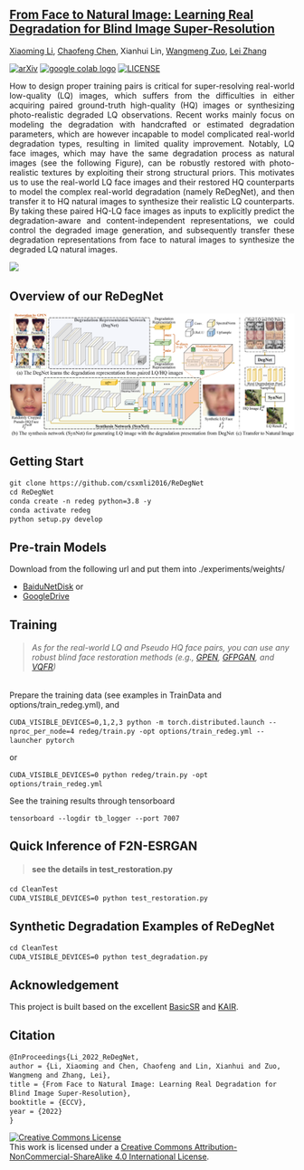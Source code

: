 ## [From Face to Natural Image: Learning Real Degradation for Blind Image Super-Resolution](https://arxiv.org/pdf/2210.00752.pdf)

[Xiaoming Li](https://csxmli2016.github.io/), [Chaofeng Chen](https://chaofengc.github.io), Xianhui Lin, [Wangmeng Zuo](https://scholar.google.com/citations?hl=en&user=rUOpCEYAAAAJ&view_op=list_works), [Lei Zhang](https://scholar.google.com/citations?user=tAK5l1IAAAAJ)

[![arXiv](https://img.shields.io/badge/arXiv-Paper-<COLOR>.svg)](https://arxiv.org/pdf/2210.00752.pdf)
<a href="https://colab.research.google.com/drive/1V2M-3YLOF7bHMyZ1nfdwU61XGDepL1I9?usp=sharing"><img src="https://colab.research.google.com/assets/colab-badge.svg" alt="google colab logo"></a> 
[![LICENSE](https://img.shields.io/badge/LICENSE-CC%20BY--NC--SA%204.0-green)](https://creativecommons.org/licenses/by-nc-sa/4.0/)

<p align="justify">How to design proper training pairs is critical for super-resolving real-world low-quality (LQ) images, which suffers from the difficulties in either acquiring paired ground-truth high-quality (HQ) images or synthesizing photo-realistic degraded LQ observations. Recent works mainly focus on modeling the degradation with handcrafted or estimated degradation parameters, which are however incapable to model complicated real-world degradation types, resulting in limited quality improvement. Notably, LQ face images, which may have the same degradation process as natural images (see the following Figure), can be robustly restored with photo-realistic textures by exploiting their strong structural priors. This motivates us to use the real-world LQ face images and their restored HQ counterparts to model the complex real-world degradation (namely ReDegNet), and then transfer it to HQ natural images to synthesize their realistic LQ counterparts. By taking these paired HQ-LQ face images as inputs to explicitly predict the degradation-aware and content-independent representations, we could control the degraded image generation, and subsequently transfer these degradation representations from face to natural images to synthesize the degraded LQ natural images. </p>

<img src="./GithubImgs/Fig1E8.png">

## Overview of our ReDegNet
<img src="./GithubImgs/PipelineE.png">


## Getting Start

```
git clone https://github.com/csxmli2016/ReDegNet
cd ReDegNet
conda create -n redeg python=3.8 -y
conda activate redeg
python setup.py develop
```

## Pre-train Models
Download from the following url and put them into ./experiments/weights/
- [BaiduNetDisk](https://pan.baidu.com/s/1TZrB5bX-Ly_ovL8YvgHBcg?pwd=xat2)
or
- [GoogleDrive](https://drive.google.com/drive/folders/1J3yUjhTrVYMMvb3O3BKqtPS6E7FotPqc?usp=sharing)


## Training
> ###### As for the real-world LQ and Pseudo HQ face pairs, you can use any robust blind face restoration methods (e.g., [GPEN](https://github.com/yangxy/GPEN), [GFPGAN](https://github.com/TencentARC/GFPGAN), and [VQFR](https://github.com/TencentARC/VQFR))
Prepare the training data (see examples in TrainData and options/train_redeg.yml), and
```
CUDA_VISIBLE_DEVICES=0,1,2,3 python -m torch.distributed.launch --nproc_per_node=4 redeg/train.py -opt options/train_redeg.yml --launcher pytorch
```
or
```
CUDA_VISIBLE_DEVICES=0 python redeg/train.py -opt options/train_redeg.yml
```

See the training results through tensorboard
```
tensorboard --logdir tb_logger --port 7007
```

## Quick Inference of F2N-ESRGAN 
> #### see the details in test_restoration.py
```
cd CleanTest
CUDA_VISIBLE_DEVICES=0 python test_restoration.py 
```

## Synthetic Degradation Examples of ReDegNet
```
cd CleanTest
CUDA_VISIBLE_DEVICES=0 python test_degradation.py 
```

## Acknowledgement
This project is built based on the excellent [BasicSR](https://github.com/XPixelGroup/BasicSR) and [KAIR](https://github.com/cszn/KAIR).


## Citation

```
@InProceedings{Li_2022_ReDegNet,
author = {Li, Xiaoming and Chen, Chaofeng and Lin, Xianhui and Zuo, Wangmeng and Zhang, Lei},
title = {From Face to Natural Image: Learning Real Degradation for Blind Image Super-Resolution},
booktitle = {ECCV},
year = {2022}
}
```

<a rel="license" href="http://creativecommons.org/licenses/by-nc-sa/4.0/"><img alt="Creative Commons License" style="border-width:0" src="https://i.creativecommons.org/l/by-nc-sa/4.0/88x31.png" /></a><br />This work is licensed under a <a rel="license" href="http://creativecommons.org/licenses/by-nc-sa/4.0/">Creative Commons Attribution-NonCommercial-ShareAlike 4.0 International License</a>.

